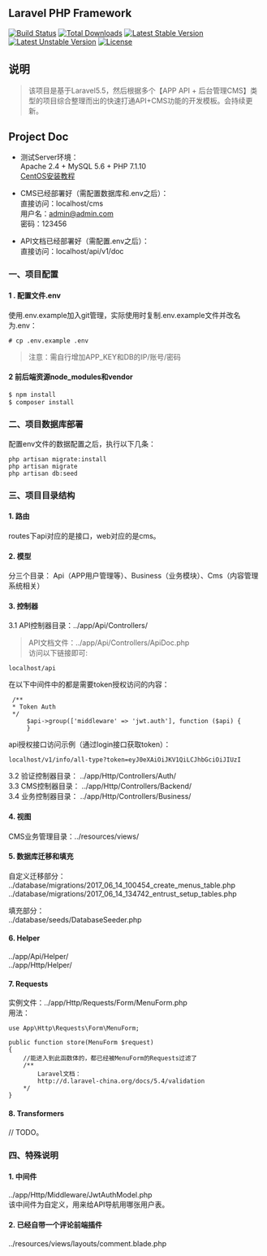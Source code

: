 ## Laravel PHP Framework

[![Build Status](https://travis-ci.org/laravel/framework.svg)](https://travis-ci.org/laravel/framework)
[![Total Downloads](https://poser.pugx.org/laravel/framework/d/total.svg)](https://packagist.org/packages/laravel/framework)
[![Latest Stable Version](https://poser.pugx.org/laravel/framework/v/stable.svg)](https://packagist.org/packages/laravel/framework)
[![Latest Unstable Version](https://poser.pugx.org/laravel/framework/v/unstable.svg)](https://packagist.org/packages/laravel/framework)
[![License](https://poser.pugx.org/laravel/framework/license.svg)](https://packagist.org/packages/laravel/framework)

## 说明
> 该项目是基于Laravel5.5，然后根据多个【APP API + 后台管理CMS】类型的项目综合整理而出的快速打通API+CMS功能的开发模板。会持续更新。  

## Project Doc  
- 测试Server环境：  
Apache 2.4 + MySQL 5.6 + PHP 7.1.10  
[CentOS安装教程](http://mvpxuan.lofter.com/post/230e17_94f2efe)

- CMS已经部署好（需配置数据库和.env之后）：  
直接访问：localhost/cms  
用户名：admin@admin.com  
密码：123456  

- API文档已经部署好（需配置.env之后）：  
直接访问：localhost/api/v1/doc


### 一、项目配置
#### 1 . 配置文件.env
使用.env.example加入git管理，实际使用时复制.env.example文件并改名为.env：  

    # cp .env.example .env
> 注意：需自行增加APP_KEY和DB的IP/账号/密码

#### 2 前后端资源node_modules和vendor
```bash
$ npm install
$ composer install
```

### 二、项目数据库部署
配置env文件的数据配置之后，执行以下几条：
```$xslt
php artisan migrate:install
php artisan migrate
php artisan db:seed
```
    
### 三、项目目录结构
#### 1. 路由
routes下api对应的是接口，web对应的是cms。

#### 2. 模型
分三个目录：
Api（APP用户管理等）、Business（业务模块）、Cms（内容管理系统相关）

#### 3. 控制器
3.1 API控制器目录：../app/Api/Controllers/  
> API文档文件：../app/Api/Controllers/ApiDoc.php  
> 访问以下链接即可:  
    
    localhost/api

在以下中间件中的都是需要token授权访问的内容：

     /**
     * Token Auth
     */
         $api->group(['middleware' => 'jwt.auth'], function ($api) {
         }

api授权接口访问示例（通过login接口获取token）：

    localhost/v1/info/all-type?token=eyJ0eXAiOiJKV1QiLCJhbGciOiJIUzI


3.2 验证控制器目录： ../app/Http/Controllers/Auth/  
3.3 CMS控制器目录： ../app/Http/Controllers/Backend/  
3.4 业务控制器目录： ../app/Http/Controllers/Business/

#### 4. 视图
CMS业务管理目录：../resources/views/

#### 5. 数据库迁移和填充
自定义迁移部分：  
../database/migrations/2017_06_14_100454_create_menus_table.php  
../database/migrations/2017_06_14_134742_entrust_setup_tables.php

填充部分：  
../database/seeds/DatabaseSeeder.php

#### 6. Helper
../app/Api/Helper/  
../app/Http/Helper/

#### 7. Requests
实例文件：../app/Http/Requests/Form/MenuForm.php  
用法：

    use App\Http\Requests\Form\MenuForm;

    public function store(MenuForm $request)
    {
        //能进入到此函数体的，都已经被MenuForm的Requests过滤了
        /**
            Laravel文档：
            http://d.laravel-china.org/docs/5.4/validation
        */
    }

#### 8. Transformers
// TODO。


### 四、特殊说明
#### 1. 中间件
../app/Http/Middleware/JwtAuthModel.php  
该中间件为自定义，用来给API导航用哪张用户表。

#### 2. 已经自带一个评论前端插件
../resources/views/layouts/comment.blade.php
